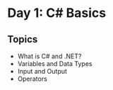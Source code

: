 # Day 1: C# Basics

## Topics

- What is C# and .NET?
- Variables and Data Types
- Input and Output
- Operators
